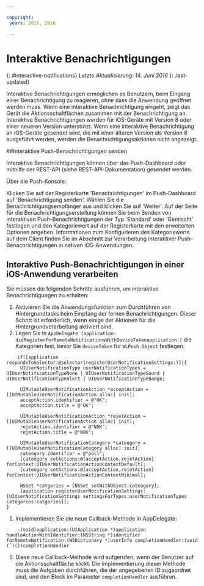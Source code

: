 ```yaml
---

copyright:
 years: 2015, 2016

---
```


# Interaktive Benachrichtigungen
{: #interactive-notifications}
*Letzte Aktualisierung: 14. Juni 2016*
{: .last-updated}

Interaktive Benachrichtigungen ermöglichen es Benutzern, beim Eingang einer Benachrichtigung zu reagieren, ohne dass die Anwendung geöffnet werden muss. Wenn eine interaktive Benachrichtigung eingeht, zeigt das Gerät die Aktionsschaltflächen zusammen mit der Benachrichtigung an. Interaktive Benachrichtigungen werden für iOS-Geräte mit Version 8 oder einer neueren Version unterstützt. Wenn eine interaktive Benachrichtigung an iOS-Geräte gesendet wird, die mit einer älteren Version als Version 8 ausgeführt werden, werden die Benachrichtigungsaktionen nicht angezeigt.

##Interaktive Push-Benachrichtigungen senden


Interaktive Benachrichtigungen können über das Push-Dashboard oder mithilfe der REST-API (siehe REST-API-Dokumentation) gesendet werden.

Über die Push-Konsole: 

Klicken Sie auf der Registerkarte 'Benachrichtigungen' im Push-Dashboard auf 'Benachrichtigung senden'. Wählen Sie die Benachrichtigungsempfänger aus und klicken Sie auf 'Weiter'. Auf der Seite für die Benachrichtigungserstellung können Sie beim Senden von interaktiven Push-Benachrichtigungen der Typ 'Standard' oder 'Gemischt' festlegen und den Kategoriewert auf der Registerkarte mit den erweiterten Optionen angeben. Informationen zum Konfigurieren des Kategoriewerts auf dem Client finden Sie im Abschnitt zur Verarbeitung interaktiver Push-Benachrichtigungen in nativen iOS-Anwendungen.

## Interaktive Push-Benachrichtigungen in einer iOS-Anwendung verarbeiten

Sie müssen die folgenden Schritte ausführen, um interaktive Benachrichtigungen zu erhalten:

1. Aktivieren Sie die Anwendungsfunktion zum Durchführen von Hintergrundtasks beim Empfang der fernen Benachrichtigungen. Dieser Schritt ist erforderlich, wenn einige der Aktionen für die Hintergrundverarbeitung aktiviert sind.
1. Legen Sie in `AppDelegate (application: didRegisterForRemoteNotificationsWithDeviceTokenapplication:)` die Kategorien fest, bevor Sie `deviceToken` für `WLPush Object` festlegen.

```
	if([application respondsToSelector:@selector(registerUserNotificationSettings:)]){
	 UIUserNotificationType userNotificationTypes = UIUserNotificationTypeNone | UIUserNotificationTypeSound | UIUserNotificationTypeAlert | UIUserNotificationTypeBadge;
	      
	 UIMutableUserNotificationAction *acceptAction = [[UIMutableUserNotificationAction alloc] init];
	 acceptAction.identifier = @"OK";
	 acceptAction.title = @"OK";
	      
	 UIMutableUserNotificationAction *rejetAction = [[UIMutableUserNotificationAction alloc] init];
	 rejetAction.identifier = @"NOK";
	 rejetAction.title = @"NOK";
	      
	 UIMutableUserNotificationCategory *cateogory = [[UIMutableUserNotificationCategory alloc] init];
	 cateogory.identifier = @"poll";
	 [cateogory setActions:@[acceptAction,rejetAction] forContext:UIUserNotificationActionContextDefault];
	 [cateogory setActions:@[acceptAction,rejetAction] forContext:UIUserNotificationActionContextMinimal];
	      
	 NSSet *catgories = [NSSet setWithObject:cateogory];
	 [application registerUserNotificationSettings:[UIUserNotificationSettings settingsForTypes:userNotificationTypes categories:catgories]];
}
```

1. Implementieren Sie die neue Callback-Methode in AppDelegate:

```
	-(void)application:(UIApplication *)application handleActionWithIdentifier:(NSString *)identifier forRemoteNotification:(NSDictionary *)userInfo completionHandler:(void (ˆ)())completionHandler
``` 

5. Diese neue Callback-Methode wird aufgerufen, wenn der Benutzer auf die Aktionsschaltfläche klickt. Die Implementierung dieser Methode muss die Aufgaben durchführen, die der angegebenen ID zugeordnet sind, und den Block im Parameter `completionHandler` ausführen.
